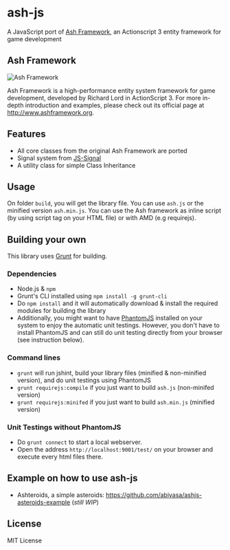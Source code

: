 # ash-js
A JavaScript port of [Ash Framework](https://github.com/richardlord/Ash), an Actionscript 3 entity framework for game development

## Ash Framework
![Ash Framework](http://www.ashframework.org/images/logo.png "Ash Framework")

Ash Framework is a high-performance entity system framework for game development, developed by Richard Lord in ActionScript 3.
For more in-depth introduction and examples, please check out its official page at http://www.ashframework.org.

## Features
- All core classes from the original Ash Framework are ported
- Signal system from [JS-Signal](https://github.com/millermedeiros/js-signals)
- A utility class for simple Class Inheritance

## Usage
On folder `build`, you will get the library file. You can use `ash.js` or the minified version `ash.min.js`.
You can use the Ash framework as inline script (by using script tag on your HTML file) or with AMD (e.g requirejs).

## Building your own
This library uses [Grunt](http://www.gruntjs.com) for building.

### Dependencies
* Node.js & `npm`
* Grunt's CLI installed using `npm install -g grunt-cli`
* Do `npm install` and it will automatically download & install the required modules for building the library
* Additionally, you might want to have [PhantomJS](phantomjs) installed on your system to enjoy the automatic unit testings.
However, you don't have to install PhantomJS and can still do unit testing directly from your browser (see instruction below).

### Command lines
* `grunt` will run jshint, build your library files (minified & non-minified version), and do unit testings using PhantomJS
* `grunt requirejs:compile` if you just want to build `ash.js` (non-minifed version)
* `grunt requirejs:minifed` if you just want to build `ash.min.js` (minified version)

### Unit Testings without PhantomJS
* Do `grunt connect` to start a local webserver.
* Open the address `http://localhost:9001/test/` on your browser and execute every html files there.

## Example on how to use ash-js
* Ashteroids, a simple asteroids: https://github.com/abiyasa/ashjs-asteroids-example (*still WIP*)

## License
MIT License
